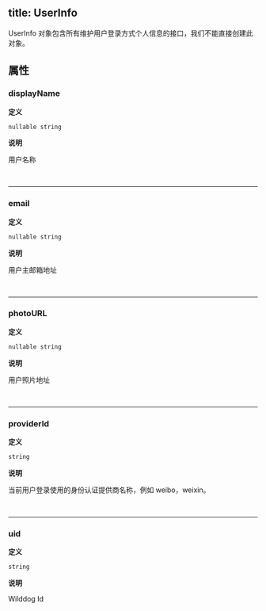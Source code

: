 
title: UserInfo
---

UserInfo 对象包含所有维护用户登录方式个人信息的接口，我们不能直接创建此对象。

## 属性

### displayName

**定义**

```js
nullable string
```

**说明**

用户名称

</br>

------

### email

**定义**

```js
nullable string
```

**说明**

用户主邮箱地址

</br>

------

### photoURL

**定义**

```js
nullable string
```

**说明**

用户照片地址

</br>

------

### providerId

**定义**

```js
string
```

**说明**

当前用户登录使用的身份认证提供商名称，例如 weibo，weixin。

</br>

------

### uid

**定义**

```js
string
```

**说明**

Wilddog Id

</br>